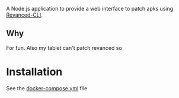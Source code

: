 A Node.js application to provide a web interface to patch apks using [Revanced-CLI](https://github.com/ReVanced/revanced-cli/).


## Why 
For fun.
Also my tablet can't patch revanced so

# Installation
See the [docker-compose.yml](./docker-compose.yml) file